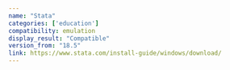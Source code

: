```yaml
---
name: "Stata"
categories: ['education']
compatibility: emulation
display_result: "Compatible"
version_from: "18.5"
link: https://www.stata.com/install-guide/windows/download/
---
```

